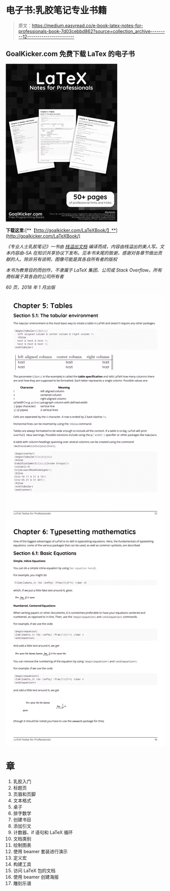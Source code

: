 # 电子书:乳胶笔记专业书籍

> 原文：<https://medium.easyread.co/e-book-latex-notes-for-professionals-book-7d03cebbd862?source=collection_archive---------12----------------------->

## GoalKicker.com 免费下载 LaTex 的电子书

![](img/174abd701e2820c4bcd9ab0a100795d1.png)

**下载这里:**[**【http://goalkicker.com/LaTeXBook/】**](http://goalkicker.com/LaTeXBook/)

*《专业人士乳胶笔记》一书由* [*栈溢出文档*](https://archive.org/details/documentation-dump.7z) *编译而成，内容由栈溢出的美人写。文本内容由-SA 在知识共享协议下发布。见本书末尾的致谢，感谢对各章节做出贡献的人。除非另有说明，图像可能是其各自所有者的版权*

*本书为教育目的而创作，不隶属于 LaTeX 集团、公司或 Stack Overflow。所有商标属于其各自的公司所有者*

*60 页，2018 年 1 月出版*

![](img/8900e5fdc2c1f722dfbc28166db7c71d.png)![](img/7fcf18e297fadba5d8b97e49d4a78f43.png)

# 章

1.  乳胶入门
2.  标题页
3.  页眉和页脚
4.  文本格式
5.  桌子
6.  排字数学
7.  创建书目
8.  添加引文
9.  计数器、if 语句和 LaTeX 循环
10.  文档类别
11.  绘制图表
12.  使用 beamer 套装进行演示
13.  定义宏
14.  构建工具
15.  访问 LaTeX 包的文档
16.  使用 beamer 创建海报
17.  雕刻乐谱